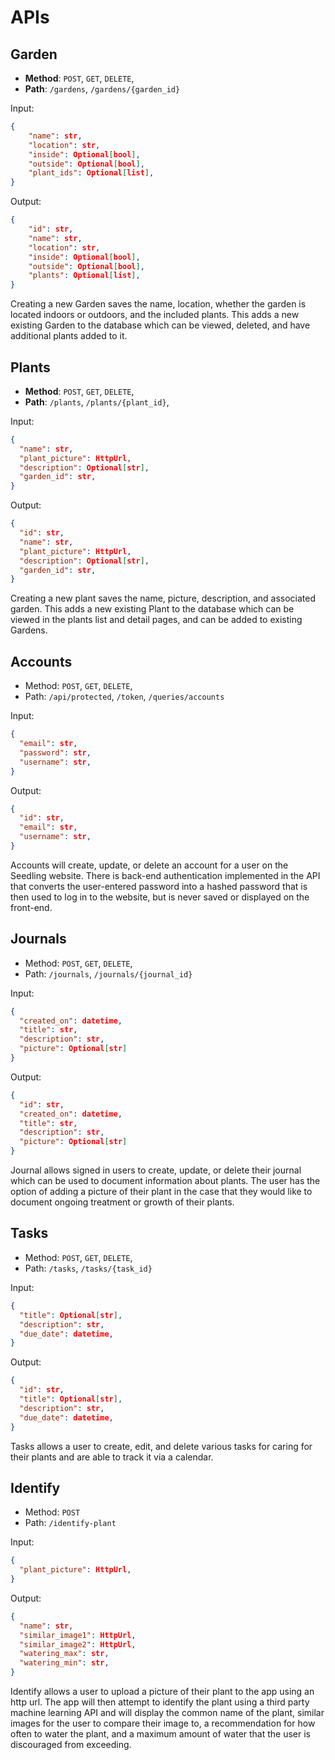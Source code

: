 # APIs

## Garden

- **Method**: `POST`, `GET`, `DELETE`,
- **Path**: `/gardens`, `/gardens/{garden_id}`

Input:

```json
{
    "name": str,
    "location": str,
    "inside": Optional[bool],
    "outside": Optional[bool],
    "plant_ids": Optional[list],
}
```

Output:

```json
{
    "id": str,
    "name": str,
    "location": str,
    "inside": Optional[bool],
    "outside": Optional[bool],
    "plants": Optional[list],
}
```

Creating a new Garden saves the name, location, whether the garden is located indoors or outdoors, and the included plants. This adds a new existing Garden to the database which can be viewed, deleted, and have additional plants added to it.

## Plants

- **Method**: `POST`, `GET`, `DELETE`,
- **Path**: `/plants`, `/plants/{plant_id}`,

Input:

```json
{
  "name": str,
  "plant_picture": HttpUrl,
  "description": Optional[str],
  "garden_id": str,
}
```

Output:

```json
{
  "id": str,
  "name": str,
  "plant_picture": HttpUrl,
  "description": Optional[str],
  "garden_id": str,
}
```

Creating a new plant saves the name, picture, description, and associated garden. This adds a new existing Plant to the database which can be viewed in the plants list and detail pages, and can be added to existing Gardens.

## Accounts

- Method: `POST`, `GET`, `DELETE`,
- Path: `/api/protected`, `/token`, `/queries/accounts`

Input:

```json
{
  "email": str,
  "password": str,
  "username": str,
}
```

Output:

```json
{
  "id": str,
  "email": str,
  "username": str,
}
```

Accounts will create, update, or delete an account for a user on the Seedling website. There is back-end authentication implemented in the API that converts the user-entered password into a hashed password that is then used to log in to the website, but is never saved or displayed on the front-end.

## Journals

- Method: `POST`, `GET`, `DELETE`,
- Path: `/journals`, `/journals/{journal_id}`

Input:

```json
{
  "created_on": datetime,
  "title": str,
  "description": str,
  "picture": Optional[str]
}
```

Output:

```json
{
  "id": str,
  "created_on": datetime,
  "title": str,
  "description": str,
  "picture": Optional[str]
}
```

Journal allows signed in users to create, update, or delete their journal which can be used to document information about plants. The user has the option of adding a picture of their plant in the case that they would like to document ongoing treatment or growth of their plants.

## Tasks

- Method: `POST`, `GET`, `DELETE`,
- Path: `/tasks`, `/tasks/{task_id}`

Input:

```json
{
  "title": Optional[str],
  "description": str,
  "due_date": datetime,
}
```

Output:

```json
{
  "id": str,
  "title": Optional[str],
  "description": str,
  "due_date": datetime,
}
```

Tasks allows a user to create, edit, and delete various tasks for caring for their plants and are able to track it via a calendar.

## Identify

- Method: `POST`
- Path: `/identify-plant`

Input:

```json
{
  "plant_picture": HttpUrl,
}
```

Output:

```json
{
  "name": str,
  "similar_image1": HttpUrl,
  "similar_image2": HttpUrl,
  "watering_max": str,
  "watering_min": str,
}
```

Identify allows a user to upload a picture of their plant to the app using an http url. The app will then attempt to identify the plant using a third party machine learning API and will display the common name of the plant, similar images for the user to compare their image to, a recommendation for how often to water the plant, and a maximum amount of water that the user is discouraged from exceeding.
